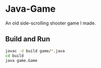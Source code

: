 # Java-Game
An old side-scrolling shooter game I made.

## Build and Run

```sh
javac -d build game/*.java
cd build
java game.Game
```
